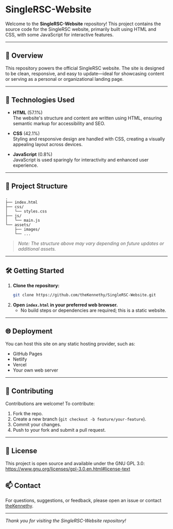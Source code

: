# SingleRSC-Website

Welcome to the **SingleRSC-Website** repository! This project contains the source code for the SingleRSC website, primarily built using HTML and CSS, with some JavaScript for interactive features.

---

## 📝 Overview

This repository powers the official SingleRSC website. The site is designed to be clean, responsive, and easy to update—ideal for showcasing content or serving as a personal or organizational landing page.

---

## 🚀 Technologies Used

- **HTML** (57.1%)  
  The website's structure and content are written using HTML, ensuring semantic markup for accessibility and SEO.

- **CSS** (42.1%)  
  Styling and responsive design are handled with CSS, creating a visually appealing layout across devices.

- **JavaScript** (0.8%)  
  JavaScript is used sparingly for interactivity and enhanced user experience.

---

## 📁 Project Structure

```
.
├── index.html
├── css/
│   └── styles.css
├── js/
│   └── main.js
└── assets/
    ├── images/
    └── ...
```
> *Note: The structure above may vary depending on future updates or additional assets.*

---

## 🛠️ Getting Started

1. **Clone the repository:**
   ```bash
   git clone https://github.com/theKennethy/SingleRSC-Website.git
   ```
2. **Open `index.html` in your preferred web browser.**
   - No build steps or dependencies are required; this is a static website.

---

## 🌐 Deployment

You can host this site on any static hosting provider, such as:
- GitHub Pages
- Netlify
- Vercel
- Your own web server

---

## 🤝 Contributing

Contributions are welcome! To contribute:

1. Fork the repo.
2. Create a new branch (`git checkout -b feature/your-feature`).
3. Commit your changes.
4. Push to your fork and submit a pull request.

---

## 📄 License

This project is open source and available under the  GNU GPL 3.0: https://www.gnu.org/licenses/gpl-3.0.en.html#license-text

## 📫 Contact

For questions, suggestions, or feedback, please open an issue or contact [theKennethy](https://github.com/theKennethy).

---

*Thank you for visiting the SingleRSC-Website repository!*

